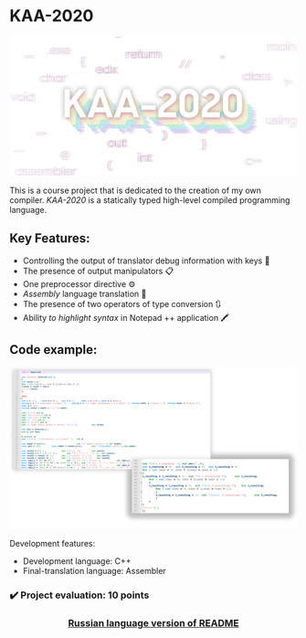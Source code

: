 # KAA-2020

![KAA-2020](https://github.com/endlesslydivided/KAA-2020/blob/master/KAA-2020.png)

This is a course project that is dedicated to the creation of my own compiler.  *KAA-2020*  is a statically typed high-level compiled programming language.
## Key Features:
* Controlling the output of translator debug information  with keys :key:
* The presence of output manipulators :clipboard:
* One preprocessor directive :gear:
* *Assembly* language translation :memo:
* The presence of two operators of type conversion :arrows_clockwise:
* Ability *to highlight syntax* in Notepad ++ application :crayon:

## Code example:

![Code_example](https://github.com/endlesslydivided/KAA-2020/blob/master/%D0%9F%D1%80%D0%B8%D0%BC%D0%B5%D1%80-%D1%81%D0%B8%D0%BD%D1%82%D0%B0%D0%BA%D1%81%D0%B8%D1%81%D0%B0.png)

Development features:
* Development language: C++
* Final-translation language: Assembler

###  :heavy_check_mark: Project evaluation: 10 points

### <p align="center"><a  href="https://github.com/endlesslydivided/KAA-2020/blob/master/Documentation%20and%20extra%20materials/README-RU.md"> Russian language version of README</a> </p>
